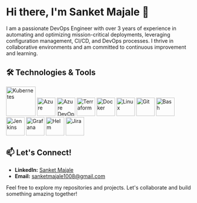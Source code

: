 # Hi there, I'm Sanket Majale 👋

I am a passionate DevOps Engineer with over 3 years of experience in automating and optimizing mission-critical deployments, leveraging configuration management, CI/CD, and DevOps processes. I thrive in collaborative environments and am committed to continuous improvement and learning.

## 🛠️ Technologies & Tools

<p align="left">
  <img src="https://cdn.jsdelivr.net/gh/devicons/devicon/icons/kubernetes/kubernetes-plain-wordmark.svg" width="80" height="80" alt="Kubernetes" />
  <img src="https://cdn.jsdelivr.net/gh/devicons/devicon/icons/azure/azure-original-wordmark.svg" width="50" height="50" alt="Azure" />
  <img src="https://cdn.jsdelivr.net/gh/devicons/devicon/icons/azuredevops/azuredevops-original.svg" width="50" height="50" alt="Azure DevOps" />
  <img src="https://cdn.jsdelivr.net/gh/devicons/devicon/icons/terraform/terraform-original-wordmark.svg" width="50" height="50" alt="Terraform" />
  <img src="https://cdn.jsdelivr.net/gh/devicons/devicon/icons/docker/docker-original-wordmark.svg" width="50" height="50" alt="Docker" />
  <img src="https://cdn.jsdelivr.net/gh/devicons/devicon/icons/linux/linux-original.svg" width="50" height="50" alt="Linux" />
  <img src="https://cdn.jsdelivr.net/gh/devicons/devicon/icons/git/git-original-wordmark.svg" width="50" height="50" alt="Git" />
  <img src="https://cdn.jsdelivr.net/gh/devicons/devicon/icons/bash/bash-original.svg" width="50" height="50" alt="Bash" />
  <img src="https://cdn.jsdelivr.net/gh/devicons/devicon/icons/jenkins/jenkins-original.svg" width="50" height="50" alt="Jenkins" />
  <img src="https://cdn.jsdelivr.net/gh/devicons/devicon/icons/grafana/grafana-original-wordmark.svg" width="50" height="50" alt="Grafana" />
  <img src="https://cdn.jsdelivr.net/gh/devicons/devicon/icons/helm/helm-original.svg" width="50" height="50" alt="Helm" />
  <img src="https://cdn.jsdelivr.net/gh/devicons/devicon/icons/jira/jira-original-wordmark.svg" width="50" height="50" alt="Jira" />
</p>

## 📫 Let's Connect!

- **LinkedIn:** [Sanket Majale](https://linkedin.com/in/sanket-majale)
- **Email:** sanketmajale1008@gmail.com

Feel free to explore my repositories and projects. Let's collaborate and build something amazing together!
